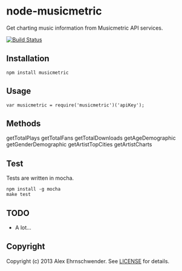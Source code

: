# node-musicmetric
Get charting music information from Musicmetric API services.

[![Build Status](https://secure.travis-ci.org/alexanderscott/iconerator.png)](http://travis-ci.org/alexanderscott/iconerator)

## Installation

    npm install musicmetric

## Usage
  
    var musicmetric = require('musicmetric')('apiKey');

## Methods

getTotalPlays
getTotalFans
getTotalDownloads
getAgeDemographic
getGenderDemographic
getArtistTopCities
getArtistCharts

## Test
Tests are written in mocha.
    
    npm install -g mocha
    make test


## TODO
- A lot...

## Copyright
Copyright (c) 2013 Alex Ehrnschwender. See [LICENSE](https://github.com/alexanderscott/node-musicmetric/raw/master/LICENSE) for details.
